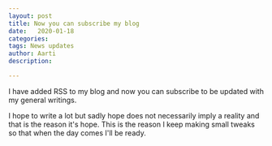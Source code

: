 ```yaml
---
layout: post
title: Now you can subscribe my blog
date:   2020-01-18
categories:
tags: News updates
author: Aarti
description:

---
```

I have added RSS to my blog and now you can subscribe to be updated with my general writings.

I hope  to write a lot but sadly hope  does not  necessarily imply a reality and that is the reason it's hope. This is the reason I keep making small tweaks so that when the day comes I'll  be ready. 
